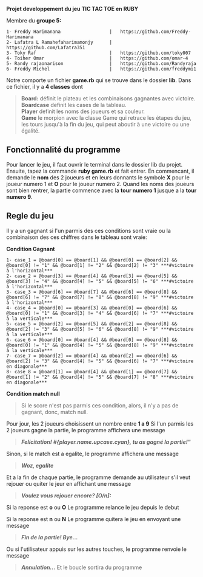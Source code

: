 **Projet developpement du jeu <b>TIC TAC TOE </b> en <strong>RUBY</strong>**<br>

Membre du **groupe 5:**

```mermaid
1- Freddy Harimanana                  |   https://github.com/Freddy-Harimanana 
2- Lafatra L Ramahefaharimamonjy      |   https://github.com/Lafatra351
3- Toky Raf                           |   https://github.com/toky007
4- Toiher Omar                        |   https://github.com/omar-4
5- Randy rajaonarison                 |   https://github.com/Randyraja
6- Freddy Michel                      |   https://github.com/freddymi1
```
Notre comporte un fichier **game.rb** qui se trouve dans le dossier **lib**.
Dans ce fichier, il y a **4 classes** dont
> **Board:** définit le plateau et les combinaisons gagnantes avec victoire.<br>
> **Boardcase** definit les cases de la tableau.<br>
> **Player** definit les noms des joueurs et sa couleur.<br>
> **Game** le morpion avec la classe Game qui retrace les étapes du jeu, les tours jusqu'à la fin du jeu, qui peut aboutir à une victoire ou une égalité.<br>

## Fonctionnalité du programme
Pour lancer le jeu, il faut ouvrir le terminal dans le dossier lib du projet. Ensuite, tapez la commande **ruby game.rb** et fait entrer.
En commencant, il demande le **nom** des 2 joueurs et en leurs donnants le symbole **X** pour le joueur numero 1 et **O** pour le joueur numero 2.
Quand les noms des joueurs sont bien rentrer, la partie commence avec la **tour numero 1** jusque a la **tour numero 9**.

## Regle du jeu
Il y a un gagnant si l'un parmis des ces conditions sont vraie ou la combinaison des ces chiffres dans le tableau sont vraie:

**Condition Gagnant**
```mermaid
1- case_1 = @board[0] == @board[1] && @board[0] == @board[2] && @board[0] != "1" && @board[1] != "2" && @board[2] != "3" ***#victoire à l'horizontal***
2- case_2 = @board[3] == @board[4] && @board[3] == @board[5] && @board[3] != "4" && @board[4] != "5" && @board[5] != "6" ***#victoire à l'horizontal***
3- case_3 = @board[6] == @board[7] && @board[6] == @board[8] && @board[6] != "7" && @board[7] != "8" && @board[8] != "9" ***#victoire à l'horizontal***
4- case_4 = @board[0] == @board[3] && @board[0] == @board[6] && @board[0] != "1" && @board[3] != "4" && @board[6] != "7" ***#victoire à la verticale***
5- case_5 = @board[2] == @board[5] && @board[2] == @board[8] && @board[2] != "3" && @board[5] != "6" && @board[8] != "9" ***#victoire à la verticale***
6- case_6 = @board[0] == @board[4] && @board[0] == @board[8] && @board[0] != "1" && @board[4] != "5" && @board[8] != "9" ***#victoire à la verticale***
7- case_7 = @board[2] == @board[4] && @board[2] == @board[6] && @board[2] != "3" && @board[4] != "5" && @board[6] != "7" ***#victoire en diagonale***
8- case_8 = @board[1] == @board[4] && @board[1] == @board[7] && @board[1] != "2" && @board[4] != "5" && @board[7] != "8" ***#victoire en diagonale***
```
**Condition match null**
> Si le score n'est pas parmis ces condition, alors, il n'y a pas de gagnant, donc, match null.

Pour jour, les 2 joueurs choisissent un nombre entre **1 a 9**
Si l'un parmis les 2 joueurs gagne la partie, le programme affichera une message

> ***Felicitation! **#{player.name.upcase.cyan}**, tu as gagné la partie!"***

Sinon, si le match est a egalite, le programme affichera une message

> ***Woz, egalite***

Et a la fin de chaque partie, le programme demande au utilisateur s'il veut rejouer ou quiter le jeur en affichant une message

> ***Voulez vous rejouer encore? [O/n]:***

Si la reponse est **o** ou **O**
Le programme relance le jeu depuis le debut

Si la reponse est **n** ou **N**
Le programme quitera le jeu en envoyant une message

> ***Fin de la partie! Bye...***

Ou si l'utilisateur appuis sur les autres touches, le programme renvoie le message

> ***Annulation...***
Et le boucle sortira du programme